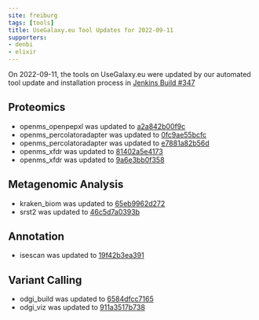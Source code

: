 ```yaml
---
site: freiburg
tags: [tools]
title: UseGalaxy.eu Tool Updates for 2022-09-11
supporters:
- denbi
- elixir
---
```


On 2022-09-11, the tools on UseGalaxy.eu were updated by our automated tool update and installation process in [Jenkins Build #347](https://build.galaxyproject.eu/job/usegalaxy-eu/job/install-tools/#347/)


## Proteomics

- openms_openpepxl was updated to [a2a842b00f9c](https://toolshed.g2.bx.psu.edu/view/galaxyp/openms_openpepxl/a2a842b00f9c)
- openms_percolatoradapter was updated to [0fc9ae55bcfc](https://toolshed.g2.bx.psu.edu/view/galaxyp/openms_percolatoradapter/0fc9ae55bcfc)
- openms_percolatoradapter was updated to [e7881a82b56d](https://toolshed.g2.bx.psu.edu/view/galaxyp/openms_percolatoradapter/e7881a82b56d)
- openms_xfdr was updated to [81402a5e4173](https://toolshed.g2.bx.psu.edu/view/galaxyp/openms_xfdr/81402a5e4173)
- openms_xfdr was updated to [9a6e3bb0f358](https://toolshed.g2.bx.psu.edu/view/galaxyp/openms_xfdr/9a6e3bb0f358)

## Metagenomic Analysis

- kraken_biom was updated to [65eb9962d272](https://toolshed.g2.bx.psu.edu/view/iuc/kraken_biom/65eb9962d272)
- srst2 was updated to [46c5d7a0393b](https://toolshed.g2.bx.psu.edu/view/iuc/srst2/46c5d7a0393b)

## Annotation

- isescan was updated to [19f42b3ea391](https://toolshed.g2.bx.psu.edu/view/iuc/isescan/19f42b3ea391)

## Variant Calling

- odgi_build was updated to [6584dfcc7165](https://toolshed.g2.bx.psu.edu/view/iuc/odgi_build/6584dfcc7165)
- odgi_viz was updated to [911a3517b738](https://toolshed.g2.bx.psu.edu/view/iuc/odgi_viz/911a3517b738)

